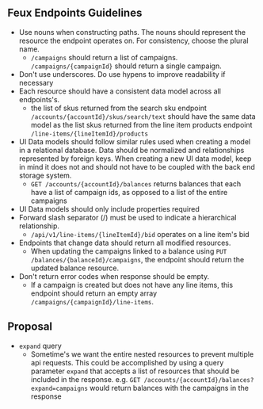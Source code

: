 ## Feux Endpoints Guidelines

* Use nouns when constructing paths.  The nouns should represent the resource the endpoint operates on.  For consistency, choose the plural name.
    * `/campaigns` should return a list of campaigns.  `/campaigns/{campaignId}` should return a single  campaign.
* Don't use underscores.  Do use hypens to improve readability if necessary
* Each resource should have a consistent data model across all endpoints's.
    * the list of skus returned from the search sku endpoint `/accounts/{accountId}/skus/search/text` should have the same data model as the list skus returned from the line item products endpoint `/line-items/{lineItemId}/products`
* UI Data models should follow similar rules used when creating a model in a relational database.  Data should be normalized and relationships represented by foreign keys.  When creating a new UI data model, keep in mind it does not and should not have to be coupled with the back end storage system.
    * `GET /accounts/{accountId}/balances` returns balances that each have a list of campaign ids, as opposed to a list of the entire campaigns
* UI Data models should only include properties required
* Forward slash separator (/) must be used to indicate a hierarchical relationship.
    * `/api​/v1​/line-items​/{lineItemId}​/bid` operates on a line item's bid
* Endpoints that change data should return all modified resources.
    * When updating the campaigns linked to a balance using `PUT /balances/{balanceId}/campaigns`, the endpoint should return the updated balance resource.
* Don't return error codes when response should be empty.
    *  If a campaign is created but does not have any line items, this endpoint should return an empty array `/campaigns/{campaignId}/line-items`.

## Proposal

* `expand` query
    * Sometime's we want the entire nested resources to prevent multiple api requests.  This could be accomplished by using a query parameter `expand` that accepts a list of resources that should be included in the response.  e.g. `GET /accounts/{accountId}/balances?expand=campaigns` would return balances with the campaigns in the response